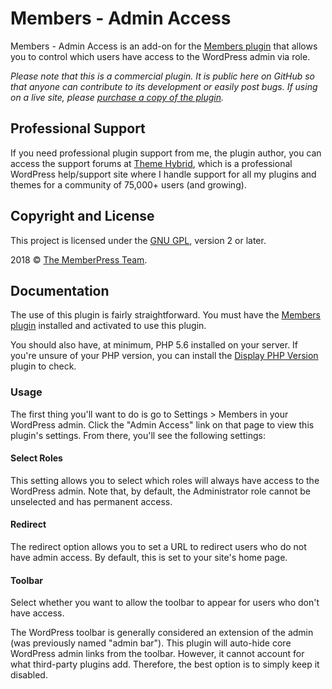 # Members - Admin Access

Members - Admin Access is an add-on for the [Members plugin](https://themehybrid.com/plugins/members) that allows you to control which users have access to the WordPress admin via role.

_Please note that this is a commercial plugin.  It is public here on GitHub so that anyone can contribute to its development or easily post bugs.  If using on a live site, please [purchase a copy of the plugin](https://themehybrid.com/plugins/members-admin-access)._

## Professional Support

If you need professional plugin support from me, the plugin author, you can access the support forums at [Theme Hybrid](https://themehybrid.com/board/topics), which is a professional WordPress help/support site where I handle support for all my plugins and themes for a community of 75,000+ users (and growing).

## Copyright and License

This project is licensed under the [GNU GPL](http://www.gnu.org/licenses/old-licenses/gpl-2.0.html), version 2 or later.

2018 &copy; [The MemberPress Team](http://justintadlock.com).

## Documentation

The use of this plugin is fairly straightforward.  You must have the [Members plugin](https://themehybrid.com/plugins/members) installed and activated to use this plugin.

You should also have, at minimum, PHP 5.6 installed on your server.  If you're unsure of your PHP version, you can install the [Display PHP Version](https://wordpress.org/plugins/display-php-version/) plugin to check.

### Usage

The first thing you'll want to do is go to Settings > Members in your WordPress admin.  Click the "Admin Access" link on that page to view this plugin's settings.  From there, you'll see the following settings:

#### Select Roles

This setting allows you to select which roles will always have access to the WordPress admin.  Note that, by default, the Administrator role cannot be unselected and has permanent access.

#### Redirect

The redirect option allows you to set a URL to redirect users who do not have admin access.  By default, this is set to your site's home page.

#### Toolbar

Select whether you want to allow the toolbar to appear for users who don't have access.  

The WordPress toolbar is generally considered an extension of the admin (was previously named "admin bar").  This plugin will auto-hide core WordPress admin links from the toolbar.  However, it cannot account for what third-party plugins add.  Therefore, the best option is to simply keep it disabled.
